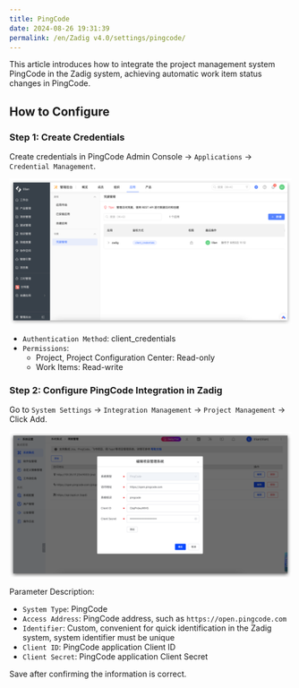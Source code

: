```yaml
---
title: PingCode
date: 2024-08-26 19:31:39
permalink: /en/Zadig v4.0/settings/pingcode/
---
```


This article introduces how to integrate the project management system PingCode in the Zadig system, achieving automatic work item status changes in PingCode.

## How to Configure

### Step 1: Create Credentials

Create credentials in PingCode Admin Console -> `Applications` -> `Credential Management`.

![PingCode](../../../../_images/pingcode_1.png)

- `Authentication Method`: client_credentials
- `Permissions`:
    - Project, Project Configuration Center: Read-only
    - Work Items: Read-write

### Step 2: Configure PingCode Integration in Zadig

Go to `System Settings` -> `Integration Management` -> `Project Management` -> Click Add.

![PingCode](../../../../_images/pingcode_2.png)

Parameter Description:
- `System Type`: PingCode
- `Access Address`: PingCode address, such as `https://open.pingcode.com`
- `Identifier`: Custom, convenient for quick identification in the Zadig system, system identifier must be unique
- `Client ID`: PingCode application Client ID
- `Client Secret`: PingCode application Client Secret

Save after confirming the information is correct.
